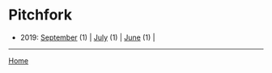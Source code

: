 # Pitchfork

  * 2019: 
      [September](./pitchfork-2019-09.md) (1) | 
      [July](./pitchfork-2019-07.md) (1) | 
      [June](./pitchfork-2019-06.md) (1) | 

----

[Home](../)
